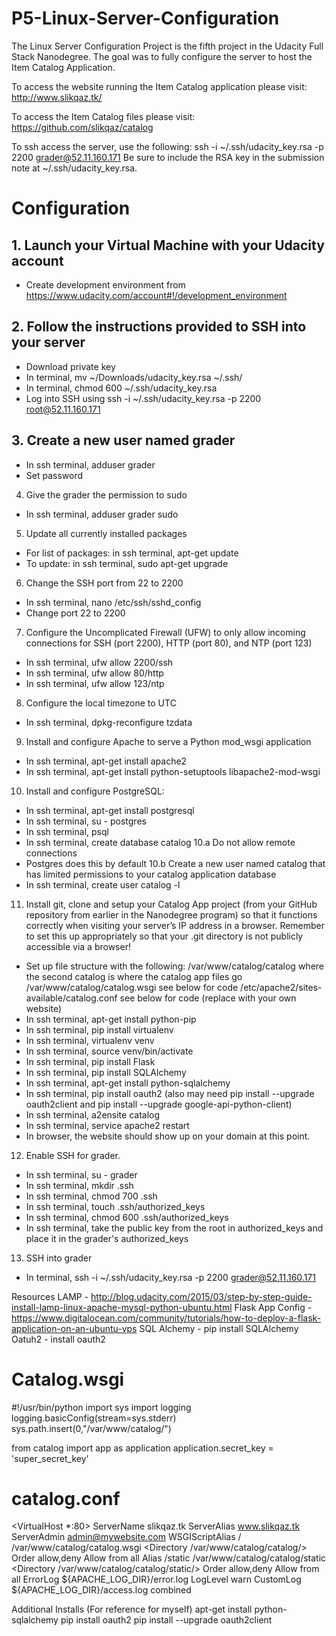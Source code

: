 # P5-Linux-Server-Configuration

The Linux Server Configuration Project is the fifth project in the Udacity Full Stack Nanodegree. The goal was to fully configure the server to host the Item Catalog Application.

To access the website running the Item Catalog application please visit: http://www.slikqaz.tk/

To access the Item Catalog files please visit: https://github.com/slikqaz/catalog

To ssh access the server, use the following: ssh -i ~/.ssh/udacity_key.rsa -p 2200 grader@52.11.160.171
Be sure to include the RSA key in the submission note at ~/.ssh/udacity_key.rsa.

# Configuration
## 1. Launch your Virtual Machine with your Udacity account
- Create development environment from https://www.udacity.com/account#!/development_environment

## 2. Follow the instructions provided to SSH into your server
- Download private key
- In terminal, mv ~/Downloads/udacity_key.rsa ~/.ssh/
- In terminal, chmod 600 ~/.ssh/udacity_key.rsa
- Log into SSH using ssh -i ~/.ssh/udacity_key.rsa -p 2200 root@52.11.160.171
## 3. Create a new user named grader
- In ssh terminal, adduser grader
- Set password
4. Give the grader the permission to sudo
- In ssh terminal, adduser grader sudo
5. Update all currently installed packages
- For list of packages: in ssh terminal, apt-get update
- To update: in ssh terminal, sudo apt-get upgrade
6. Change the SSH port from 22 to 2200
- In ssh terminal, nano /etc/ssh/sshd_config
- Change port 22 to 2200
7. Configure the Uncomplicated Firewall (UFW) to only allow incoming connections for SSH (port 2200), HTTP (port 80), and NTP (port 123)
- In ssh terminal, ufw allow 2200/ssh
- In ssh terminal, ufw allow 80/http
- In ssh terminal, ufw allow 123/ntp
8. Configure the local timezone to UTC
- In ssh terminal, dpkg-reconfigure tzdata
9. Install and configure Apache to serve a Python mod_wsgi application
- In ssh terminal, apt-get install apache2
- In ssh terminal, apt-get install python-setuptools libapache2-mod-wsgi
10. Install and configure PostgreSQL:
- In ssh terminal, apt-get install postgresql
- In ssh terminal, su - postgres
- In ssh terminal, psql
- In ssh terminal, create database catalog
10.a Do not allow remote connections
- Postgres does this by default
10.b Create a new user named catalog that has limited permissions to your catalog application database
- In ssh terminal, create user catalog -l
11. Install git, clone and setup your Catalog App project (from your GitHub repository from earlier in the Nanodegree program) so that it functions correctly when visiting your server’s IP address in a browser. Remember to set this up appropriately so that your .git directory is not publicly accessible via a browser!
- Set up file structure with the following:
  /var/www/catalog/catalog where the second catalog is where the catalog app files go
  /var/www/catalog/catalog.wsgi see below for code
  /etc/apache2/sites-available/catalog.conf see below for code (replace with your own website)
- In ssh terminal, apt-get install python-pip
- In ssh terminal, pip install virtualenv 
- In ssh terminal, virtualenv venv
- In ssh terminal, source venv/bin/activate 
- In ssh terminal, pip install Flask
- In ssh terminal, pip install SQLAlchemy
- In ssh terminal, apt-get install python-sqlalchemy
- In ssh terminal, pip install oauth2 (also may need pip install --upgrade oauth2client and pip install --upgrade google-api-python-client)
- In ssh terminal, a2ensite catalog
- In ssh terminal, service apache2 restart
- In browser, the website should show up on your domain at this point.
12. Enable SSH for grader.
- In ssh terminal, su - grader
- In ssh terminal, mkdir .ssh
- In ssh terminal, chmod 700 .ssh
- In ssh terminal, touch .ssh/authorized_keys
- In ssh terminal, chmod 600 .ssh/authorized_keys
- In ssh terminal, take the public key from the root in authorized_keys and place it in the grader's authorized_keys
13. SSH into grader
- In terminal, ssh -i ~/.ssh/udacity_key.rsa -p 2200 grader@52.11.160.171


Resources
LAMP - http://blog.udacity.com/2015/03/step-by-step-guide-install-lamp-linux-apache-mysql-python-ubuntu.html
Flask App Config - https://www.digitalocean.com/community/tutorials/how-to-deploy-a-flask-application-on-an-ubuntu-vps
SQL Alchemy - pip install SQLAlchemy
Oatuh2 - install oauth2

# Catalog.wsgi
  #!/usr/bin/python
  import sys
  import logging
  logging.basicConfig(stream=sys.stderr)
  sys.path.insert(0,"/var/www/catalog/")

  from catalog import app as application
  application.secret_key = 'super_secret_key'

# catalog.conf
  <VirtualHost *:80>
                ServerName slikqaz.tk
                ServerAlias www.slikqaz.tk
                ServerAdmin admin@mywebsite.com
                WSGIScriptAlias / /var/www/catalog/catalog.wsgi
                <Directory /var/www/catalog/catalog/>
                        Order allow,deny
                        Allow from all
                </Directory>
                Alias /static /var/www/catalog/catalog/static
                <Directory /var/www/catalog/catalog/static/>
                        Order allow,deny
                        Allow from all
                </Directory>
                ErrorLog ${APACHE_LOG_DIR}/error.log
                LogLevel warn
                CustomLog ${APACHE_LOG_DIR}/access.log combined
</VirtualHost>










Additional Installs (For reference for myself)
apt-get install python-sqlalchemy
pip install oauth2
pip install --upgrade oauth2client
